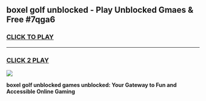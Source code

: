 
## boxel golf unblocked - Play Unblocked Gmaes & Free #7qga6
<h3>
<a href="https://news.freeplayer.one?title=boxel_golf_unblocked&ref=03M">CLICK TO PLAY</a></h3>
<hr>

<h3>
<a href="https://news.freeplayer.one?title=boxel_golf_unblocked&ref=03M">CLICK 2 PLAY</a>
  
</h3>

<a href="https://news.freeplayer.one?title=boxel_golf_unblocked&ref=03M"><img src="https://clearcache.store/games.png"></a>


**boxel golf unblocked games unblocked: Your Gateway to Fun and Accessible Online Gaming**
